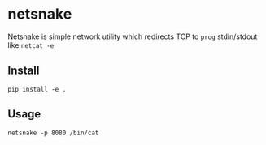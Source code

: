 # netsnake

Netsnake is simple network utility 
which redirects TCP to `prog` stdin/stdout like `netcat -e`  


## Install

```
pip install -e .
```

## Usage

```
netsnake -p 8080 /bin/cat
```